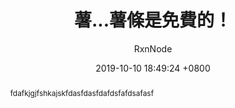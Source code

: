 ---
layout: post
title:  "薯...薯條是免費的！"
date:   2019-10-10 18:49:24 +0800
categories: jekyll update
author : RxnNode
thumbnail: https://s3.eu-central-1.amazonaws.com/bootstrapbaymisc/blog/24_days_bootstrap/pasta.jpg
abstract: fdafkjgjfshkajskfdasfdasfdafdsfafdsafasf
---